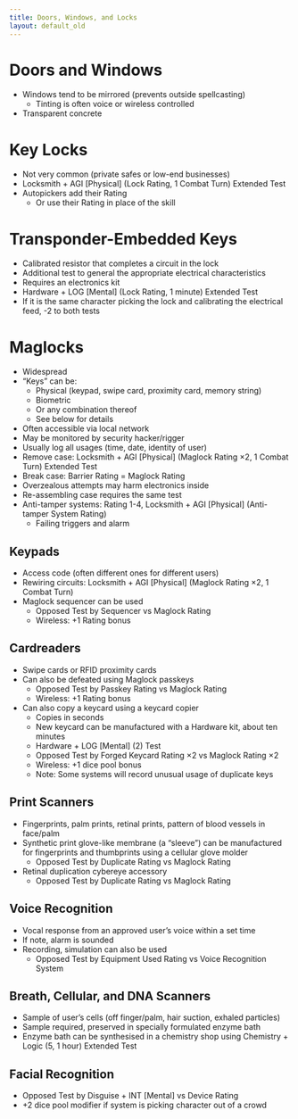 ```yaml
---
title: Doors, Windows, and Locks
layout: default_old
---
```


# Doors and Windows

- Windows tend to be mirrored (prevents outside spellcasting)
	- Tinting is often voice or wireless controlled
- Transparent concrete

# Key Locks

- Not very common (private safes or low-end businesses)
- Locksmith + AGI [Physical] (Lock Rating, 1 Combat Turn) Extended Test
- Autopickers add their Rating
	- Or use their Rating in place of the skill

# Transponder-Embedded Keys

- Calibrated resistor that completes a circuit in the lock
- Additional test to general the appropriate electrical characteristics
- Requires an electronics kit
- Hardware + LOG [Mental] (Lock Rating, 1 minute) Extended Test
- If it is the same character picking the lock and calibrating the electrical feed, -2 to both tests

# Maglocks

- Widespread
- “Keys” can be:
	- Physical (keypad, swipe card, proximity card, memory string)
	- Biometric
	- Or any combination thereof
	- See below for details
- Often accessible via local network
- May be monitored by security hacker/rigger
- Usually log all usages (time, date, identity of user)
- Remove case: Locksmith + AGI [Physical] (Maglock Rating ×2, 1 Combat Turn) Extended Test
- Break case: Barrier Rating = Maglock Rating
- Overzealous attempts may harm electronics inside
- Re-assembling case requires the same test
- Anti-tamper systems: Rating 1-4, Locksmith + AGI [Physical] (Anti-tamper System Rating)
	- Failing triggers and alarm

## Keypads

- Access code (often different ones for different users)
- Rewiring circuits: Locksmith + AGI [Physical] (Maglock Rating ×2, 1 Combat Turn)
- Maglock sequencer can be used
	- Opposed Test by Sequencer vs Maglock Rating
	- Wireless: +1 Rating bonus

## Cardreaders

- Swipe cards or RFID proximity cards
- Can also be defeated using Maglock passkeys
	- Opposed Test by Passkey Rating vs Maglock Rating
	- Wireless: +1 Rating bonus
- Can also copy a keycard using a keycard copier
	- Copies in seconds
	- New keycard can be manufactured with a Hardware kit, about ten minutes
	- Hardware + LOG [Mental] (2) Test
	- Opposed Test by Forged Keycard Rating ×2 vs Maglock Rating ×2
	- Wireless: +1 dice pool bonus
	- Note: Some systems will record unusual usage of duplicate keys

## Print Scanners

- Fingerprints, palm prints, retinal prints, pattern of blood vessels in face/palm
- Synthetic print glove-like membrane (a “sleeve”) can be manufactured for fingerprints and thumbprints using a cellular glove molder
	- Opposed Test by Duplicate Rating vs Maglock Rating
- Retinal duplication cybereye accessory
	- Opposed Test by Duplicate Rating vs Maglock Rating

## Voice Recognition

- Vocal response from an approved user’s voice within a set time
- If note, alarm is sounded
- Recording, simulation can also be used
	- Opposed Test by Equipment Used Rating vs Voice Recognition System

## Breath, Cellular, and DNA Scanners

- Sample of user’s cells (off finger/palm, hair suction, exhaled particles)
- Sample required, preserved in specially formulated enzyme bath
- Enzyme bath can be synthesised in a chemistry shop using Chemistry + Logic (5, 1 hour) Extended Test

## Facial Recognition

- Opposed Test by Disguise + INT [Mental] vs Device Rating
- +2 dice pool modifier if system is picking character out of a crowd
